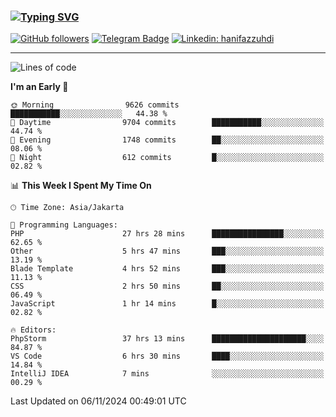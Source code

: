 ### [![Typing SVG](https://readme-typing-svg.herokuapp.com?font=lato&size=22&lines=Hi+There+👋)](https://git.io/typing-svg) 

[![GitHub followers](https://img.shields.io/github/followers/hanifazzuhdi?label=Follow&style=social)](https://github.com/hanifazzuhdi/?tab=follow) 
[![Telegram Badge](https://img.shields.io/badge/-hanif0198-blue?style=social&logo=telegram&link=https://www.t.me/hanif0198/)](https://www.t.me/hanif0198/) 
[![Linkedin: hanifazzuhdi](https://img.shields.io/badge/-hanifazzuhdi-blue?style=flat-square&logo=Linkedin&logoColor=white&link=https://www.linkedin.com/in/hanif-az-zuhdi-69688019b/)](https://www.linkedin.com/in/hanif-az-zuhdi-69688019b/) 

<hr/>

<!--START_SECTION:waka-->
![Lines of code](https://img.shields.io/badge/From%20Hello%20World%20I%27ve%20Written-73.8%20million%20lines%20of%20code-blue)

**I'm an Early 🐤** 

```text
🌞 Morning                9626 commits        ███████████░░░░░░░░░░░░░░   44.38 % 
🌆 Daytime                9704 commits        ███████████░░░░░░░░░░░░░░   44.74 % 
🌃 Evening                1748 commits        ██░░░░░░░░░░░░░░░░░░░░░░░   08.06 % 
🌙 Night                  612 commits         █░░░░░░░░░░░░░░░░░░░░░░░░   02.82 % 
```


📊 **This Week I Spent My Time On** 

```text
🕑︎ Time Zone: Asia/Jakarta

💬 Programming Languages: 
PHP                      27 hrs 28 mins      ████████████████░░░░░░░░░   62.65 % 
Other                    5 hrs 47 mins       ███░░░░░░░░░░░░░░░░░░░░░░   13.19 % 
Blade Template           4 hrs 52 mins       ███░░░░░░░░░░░░░░░░░░░░░░   11.13 % 
CSS                      2 hrs 50 mins       ██░░░░░░░░░░░░░░░░░░░░░░░   06.49 % 
JavaScript               1 hr 14 mins        █░░░░░░░░░░░░░░░░░░░░░░░░   02.82 % 

🔥 Editors: 
PhpStorm                 37 hrs 13 mins      █████████████████████░░░░   84.87 % 
VS Code                  6 hrs 30 mins       ████░░░░░░░░░░░░░░░░░░░░░   14.84 % 
IntelliJ IDEA            7 mins              ░░░░░░░░░░░░░░░░░░░░░░░░░   00.29 % 
```


 Last Updated on 06/11/2024 00:49:01 UTC
<!--END_SECTION:waka-->
